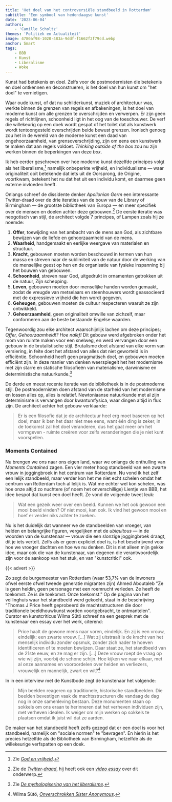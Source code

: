 ```yaml
---
title: 'Het doel van het controversiële standbeeld in Rotterdam'
subtitle: 'Een symbool van hedendaagse kunst'
date: '2023-06-04'
authors:
    - 'Camille Scholtz'
themes: 'Politiek en Actualiteit'
image: 4780af98-1020-483a-9ddf-f1662f2f79cd.webp
anchor: Smart
tags:
    - BBB
    - Kunst
    - Liberalisme
    - Woke
---
```


Kunst had betekenis en doel. Zelfs voor de postmodernisten die betekenis en doel ontkennen en deconstrueren, is het doel van hun kunst om "het doel" te vernietigen.

Waar oude kunst, of dat nu schilderkunst, muziek of architectuur was, werkte binnen de grenzen van regels en afbakeningen, is het doel van moderne kunst om alle grenzen te overschrijden en verwerpen. Er zijn geen regels of richtlijnen, schoonheid ligt in het oog van de toeschouwer. De verf die willekeurig op een doek wordt gespat of het toilet dat als kunstwerk wordt tentoongesteld overschrijden beide bewust grenzen. Ironisch genoeg zou het in de wereld van de moderne kunst een daad van ongehoorzaamheid, van grensoverschrijding, zijn om eens een kunstwerk te maken dat aan regels voldoet. *Thinking outside of the box* zou nu zijn werken binnen de beperkingen van deze *box*.

Ik heb eerder geschreven over hoe moderne kunst dezelfde principes volgt als het liberalisme,[^1] namelijk onbeperkte vrijheid, en individualisme — waar originaliteit ooit betekende dat iets uit de Oorsprong, de Origine, voortkwam, betekent het nu dat het uit een individu komt, en daarmee geen externe invloeden heeft.

Onlangs schreef de dissidente denker *Apollonian Germ* een interessante Twitter-draad over de drie iteraties van de bouw van de Library of Birmingham — de grootste bibliotheek van Europa — en meer specifiek over de mensen en doelen achter deze gebouwen.[^2] De eerste iteratie was neogotisch van stijl, de architect volgde 7 principes, of Lampen zoals hij ze noemde:

1. **Offer**, toewijding van het ambacht van de mens aan God, als zichtbare bewijzen van de liefde en gehoorzaamheid van de mens.
2. **Waarheid**, handgemaakt en eerlijke weergave van materialen en structuur.
3. **Kracht**, gebouwen moeten worden beschouwd in termen van hun massa en streven naar de sublimiteit van de natuur door de werking van de menselijke geest op hen en de organisatie van fysieke inspanning bij het bouwen van gebouwen.
4. **Schoonheid**, streven naar God, uitgedrukt in ornamenten getrokken uit de natuur, Zijn schepping.
5. **Leven**, gebouwen moeten door menselijke handen worden gemaakt, zodat de vreugde van metselaars en steenhouwers wordt geassocieerd met de expressieve vrijheid die hen wordt gegeven.
6. **Geheugen**, gebouwen moeten de cultuur respecteren waaruit ze zijn ontwikkeld.
7. **Gehoorzaamheid**, geen originaliteit omwille van zichzelf, maar conformeren aan de beste bestaande Engelse waarden.

Tegenwoordig zou elke architect waarschijnlijk lachen om deze principes; *Offer, Gehoorzaamheid!? Hoe naïef!* Dit gebouw werd afgebroken onder het mom van ruimte maken voor een snelweg, en werd vervangen door een gebouw in de brutalistische stijl. Brutalisme doet afstand van elke vorm van versiering, in feite doet het afstand van alles dat niet geworteld is in efficiëntie. Schoonheid heeft geen pragmatisch doel, en gebouwen moeten efficiënt zijn. In deze manier van denken weerspiegelt het het modernisme met zijn starre en statische filosofieën van materialisme, darwinisme en deterministische natuurkunde.[^3]

De derde en meest recente iteratie van de bibliotheek is in de postmoderne stijl. De postmodernisten doen afstand van de starheid van het modernisme en lossen alles op, alles is relatief. Newtoniaanse natuurkunde met al zijn determinisme is vervangen door kwantumfysica, waar dingen altijd in flux zijn. De architect achter het gebouw verklaarde:

>Er is een filosofie dat je de architectuur heel erg moet baseren op het doel; maar ik ben het daar niet mee eens, want één ding is zeker, in de toekomst zal het doel veranderen, dus het gaat meer om het vormgeven - ruimte creëren voor zelfs veranderingen die je niet kunt voorspellen.


### Moments Contained

Nu brengen we ons naar ons eigen land, waar we onlangs de onthulling van *Moments Contained* zagen. Een vier meter hoog standbeeld van een zwarte vrouw in joggingbroek in het centrum van Rotterdam. Nu vond ik het zelf een lelijk standbeeld, maar verder kon het me niet echt schelen omdat het centrum van Rotterdam toch al lelijk is. Wat me echter wel kon schelen, was hoe onze altijd zo nuchtere (of noem het onverschillige) Lientje van BBB, het idee bespot dat kunst een doel heeft. Ze vond de volgende tweet leuk:

>Wat een gezeik weer over een beeld. Kunnen we het ook gewoon een mooi beeld vinden? Of niet mooi, kan ook. Ik vind het gewoon mooi en hoef er verder niks achter te zoeken.

Nu is het duidelijk dat wanneer we de standbeelden van vroeger, van helden en belangrijke figuren, vergelijken met de *ubiquitous* — in de woorden van de kunstenaar — vrouw die een slonzige joggingbroek draagt, dit je iets vertelt. Zelfs als er geen expliciet doel is, is het beschrijvend voor hoe we vroeger dachten en hoe we nu denken. Dit is niet alleen mijn gekke idee, maar ook die van de kunstenaar, van degenen die verantwoordelijk zijn voor de aankoop van het stuk, en van "kunstcritici" ook.

{{< advert >}}

Zo zegt de burgemeester van Rotterdam (waar 53,7% van de inwoners ofwel eerste ofwel tweede generatie migranten zijn) Ahmed Aboutaleb "Ze is geen heldin, geen personage met een roemrucht verleden. Ze heeft de toekomst. Ze ís de toekomst. Onze toekomst." Op de pagina van het veilinghuis waar het standbeeld werd gekocht, staat in de beschrijving "Thomas J Price heeft geprobeerd de machtsstructuren die door traditionele beeldhouwkunst worden voortgebracht, te ontmantelen". Curator en kunstcriticus Wilma Sütö schreef na een gesprek met de kunstenaar een essay over het werk, citerend:

>Price haalt de gewone mens naar voren, eindelijk. En zij is een vrouw, eindelijk: een zwarte vrouw. […] Wat zij uitstraalt is de kracht van het menselijk individu zonder opsmuk, zonder zich nader te hoeven identificeren of te moeten bewijzen. Daar staat ze, het standbeeld van de 21ste eeuw, en ze mag er zijn. […] Deze vrouw roept de vraag op wie wij zijn, voorbij de schone schijn. Hoe kijken we naar elkaar, met al onze aannames en vooroordelen over helden en verliezers, vrouwelijk en mannelijk, zwart en wit?[^4]

In in een interview met de Kunstbode zegt de kunstenaar het volgende:

>Mijn beelden reageren op traditionele, historische standbeelden. Die beelden bevestigen vaak de machtsstructuren die vandaag de dag nog in onze samenleving bestaan. Deze monumenten staan op sokkels om ons eraan te herinneren dat het verheven individuen zijn, met verheven idealen. Ik weiger om mijn werken op sokkels te plaatsen omdat ik juist wil dat ze aarden.

De maker van het standbeeld heeft zelfs gezegd dat er een doel is voor het standbeeld, namelijk om "sociale normen" te "bevragen". En hierin is het precies hetzelfde als de Bibliotheek van Birmingham, hetzelfde als de willekeurige verfspatten op een doek.

[^1]: Zie *[God en vrijheid](https://reactionair.nl/artikelen/god-en-vrijheid/)*.
[^2]: Zie de *[Twitter-draad](https://twitter.com/ApollonianGerm/status/1661957827483533312)*, hij heeft ook een *[video essay](https://www.youtube.com/watch?v=8jh7OJcbhaw)* over dit onderwerp.
[^3]: Zie *[De mythologisering van het liberalisme](https://reactionair.nl/artikelen/de-mythologisering-van-het-liberalisme/)*.
[^4]: Wilma Sütö, *[Onverschrokken Sister Anonymous](https://droomendaad.nl/documents/68/230227_Onverschrokken_Sister_Anonymous_Wilma_Sütö.pdf)*.
